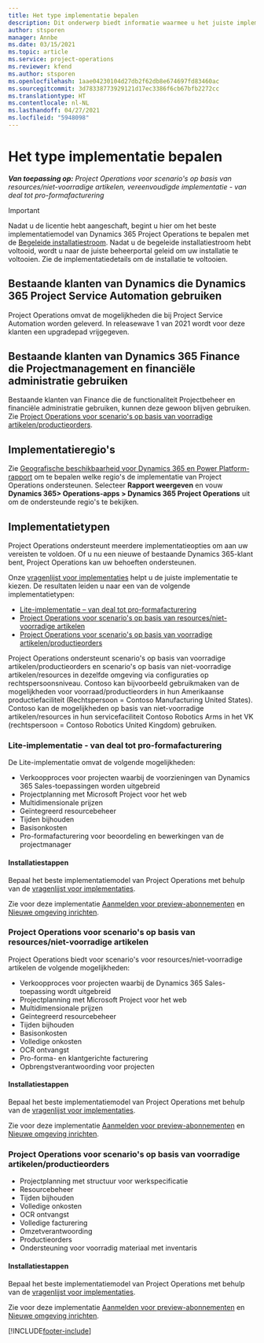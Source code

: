 ```yaml
---
title: Het type implementatie bepalen
description: Dit onderwerp biedt informatie waarmee u het juiste implementatietype van projectactiviteiten voor uw bedrijf kunt bepalen.
author: stsporen
manager: Annbe
ms.date: 03/15/2021
ms.topic: article
ms.service: project-operations
ms.reviewer: kfend
ms.author: stsporen
ms.openlocfilehash: 1aae04230104d27db2f62db8e674697fd83460ac
ms.sourcegitcommit: 3d78338773929121d17ec3386f6cb67bfb2272cc
ms.translationtype: HT
ms.contentlocale: nl-NL
ms.lasthandoff: 04/27/2021
ms.locfileid: "5948098"
---
```

# <a name="determine-your-deployment-type"></a>Het type implementatie bepalen

_**Van toepassing op:** Project Operations voor scenario's op basis van resources/niet-voorradige artikelen, vereenvoudigde implementatie - van deal tot pro-formafacturering_

> [!IMPORTANT]
> Nadat u de licentie hebt aangeschaft, begint u hier om het beste implementatiemodel van Dynamics 365 Project Operations te bepalen met de [Begeleide installatiestroom](https://aka.ms/provisionprojectoperations).
> Nadat u de begeleide installatiestroom hebt voltooid, wordt u naar de juiste beheerportal geleid om uw installatie te voltooien. Zie de implementatiedetails om de installatie te voltooien.


## <a name="existing-customers-of-dynamics-using-dynamics-365-project-service-automation"></a>Bestaande klanten van Dynamics die Dynamics 365 Project Service Automation gebruiken
Project Operations omvat de mogelijkheden die bij Project Service Automation worden geleverd. In releasewave 1 van 2021 wordt voor deze klanten een upgradepad vrijgegeven.

## <a name="existing-customers-of-dynamics-365-finance-using-project-management-and-accounting"></a>Bestaande klanten van Dynamics 365 Finance die Projectmanagement en financiële administratie gebruiken 

Bestaande klanten van Finance die de functionaliteit Projectbeheer en financiële administratie gebruiken, kunnen deze gewoon blijven gebruiken. Zie [Project Operations voor scenario's op basis van voorradige artikelen/productieorders](#pma).


## <a name="deployment-regions"></a>Implementatieregio's
Zie [Geografische beschikbaarheid voor Dynamics 365 en Power Platform-rapport](https://dynamics.microsoft.com/en-us/geographic-availability/) om te bepalen welke regio's de implementatie van Project Operations ondersteunen. Selecteer **Rapport weergeven** en vouw **Dynamics 365> Operations-apps > Dynamics 365 Project Operations** uit om de ondersteunde regio's te bekijken.

## <a name="deployment-types"></a>Implementatietypen
Project Operations ondersteunt meerdere implementatieopties om aan uw vereisten te voldoen. Of u nu een nieuwe of bestaande Dynamics 365-klant bent, Project Operations kan uw behoeften ondersteunen.

Onze [vragenlijst voor implementaties](https://aka.ms/provisionprojectoperations) helpt u de juiste implementatie te kiezen. De resultaten leiden u naar een van de volgende implementatietypen:

- [Lite-implementatie – van deal tot pro-formafacturering](#lite)
- [Project Operations voor scenario's op basis van resources/niet-voorradige artikelen](#integrated)
- [Project Operations voor scenario's op basis van voorradige artikelen/productieorders](#pma)

Project Operations ondersteunt scenario's op basis van voorradige artikelen/productieorders en scenario's op basis van niet-voorradige artikelen/resources in dezelfde omgeving via configuraties op rechtspersoonsniveau. Contoso kan bijvoorbeeld gebruikmaken van de mogelijkheden voor voorraad/productieorders in hun Amerikaanse productiefaciliteit (Rechtspersoon = Contoso Manufacturing United States). Contoso kan de mogelijkheden op basis van niet-voorradige artikelen/resources in hun servicefaciliteit Contoso Robotics Arms in het VK (rechtspersoon = Contoso Robotics United Kingdom) gebruiken.

### <a name="lite-deployment---deal-to-proforma-invoicing"></a><a  name="lite"></a>Lite-implementatie - van deal tot pro-formafacturering

De Lite-implementatie omvat de volgende mogelijkheden:

- Verkoopproces voor projecten waarbij de voorzieningen van Dynamics 365 Sales-toepassingen worden uitgebreid
- Projectplanning met Microsoft Project voor het web
- Multidimensionale prijzen
- Geïntegreerd resourcebeheer
- Tijden bijhouden
- Basisonkosten
- Pro-formafacturering voor beoordeling en bewerkingen van de projectmanager 

#### <a name="deployment-steps"></a>Installatiestappen
Bepaal het beste implementatiemodel van Project Operations met behulp van de [vragenlijst voor implementaties](https://aka.ms/provisionprojectoperations).

Zie voor deze implementatie [Aanmelden voor preview-abonnementen](lite-preview-subscription-sign-up.md) en [Nieuwe omgeving inrichten](lite-deployment.md). 


### <a name="project-operations-for-resourcenon-stocked-scenarios"></a><a name="integrated"></a>Project Operations voor scenario's op basis van resources/niet-voorradige artikelen
Project Operations biedt voor scenario's voor resources/niet-voorradige artikelen de volgende mogelijkheden:
 
- Verkoopproces voor projecten waarbij de Dynamics 365 Sales-toepassing wordt uitgebreid
- Projectplanning met Microsoft Project voor het web
- Multidimensionale prijzen
- Geïntegreerd resourcebeheer
- Tijden bijhouden
- Basisonkosten
- Volledige onkosten
- OCR ontvangst
- Pro-forma- en klantgerichte facturering 
- Opbrengstverantwoording voor projecten

#### <a name="deployment-steps"></a>Installatiestappen
Bepaal het beste implementatiemodel van Project Operations met behulp van de [vragenlijst voor implementaties](https://aka.ms/provisionprojectoperations).

Zie voor deze implementatie [Aanmelden voor preview-abonnementen](resource-sign-up-preview-subscription.md) en [Nieuwe omgeving inrichten](resource-provision-new-environment.md). 


### <a name="project-operations-for-stockedproduction-order-scenarios"></a><a name="pma"></a>Project Operations voor scenario's op basis van voorradige artikelen/productieorders

- Projectplanning met structuur voor werkspecificatie
- Resourcebeheer
- Tijden bijhouden
- Volledige onkosten
- OCR ontvangst
- Volledige facturering
- Omzetverantwoording
- Productieorders
- Ondersteuning voor voorradig materiaal met inventaris

#### <a name="deployment-steps"></a>Installatiestappen
Bepaal het beste implementatiemodel van Project Operations met behulp van de [vragenlijst voor implementaties](https://aka.ms/provisionprojectoperations).

Zie voor deze implementatie [Aanmelden voor preview-abonnementen](/dynamics365/fin-ops-core/dev-itpro/dev-tools/sign-up-preview-subscription?toc=%2fdynamics365%2ffinance%2ftoc.json) en [Nieuwe omgeving inrichten](/dynamics365/fin-ops-core/dev-itpro/deployment/deploy-demo-environment?toc=%2fdynamics365%2ffinance%2ftoc.json). 



[!INCLUDE[footer-include](../includes/footer-banner.md)]